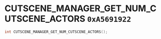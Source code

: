 # CUTSCENE_MANAGER_GET_NUM_CUTSCENE_ACTORS `0xA5691922`

```cpp
int CUTSCENE_MANAGER_GET_NUM_CUTSCENE_ACTORS();
```
